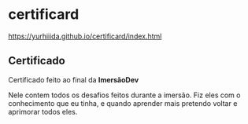 # certificard

https://yurhiiida.github.io/certificard/index.html

<h2>Certificado</h2>

<p>Certificado feito ao final da <strong>ImersãoDev</strong></p>
<p>Nele contem todos os desafios feitos durante a imersão. Fiz eles com o conhecimento que eu tinha, e quando aprender mais pretendo voltar e aprimorar todos eles.</p>

